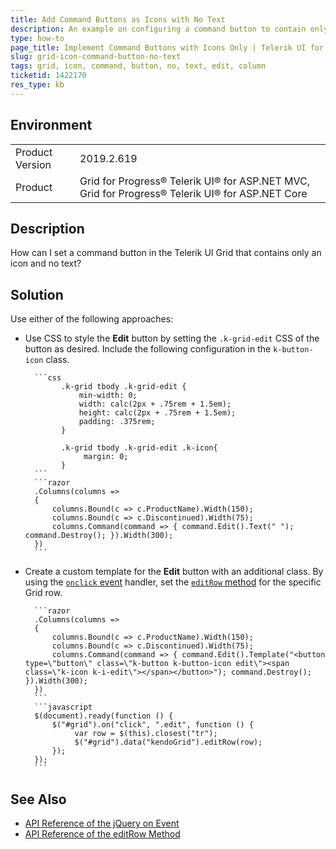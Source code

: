 ```yaml
---
title: Add Command Buttons as Icons with No Text
description: An example on configuring a command button to contain only icons with no text in the Telerik UI Grid HtmlHelper for ASP.NET Core.
type: how-to
page_title: Implement Command Buttons with Icons Only | Telerik UI for ASP.NET Core Grid
slug: grid-icon-command-button-no-text
tags: grid, icon, command, button, no, text, edit, column
ticketid: 1422170
res_type: kb
---
```


## Environment

<table>
	<tbody>
		<tr>
			<td>Product Version</td>
			<td>2019.2.619</td>
		</tr>
		<tr>
			<td>Product</td>
			<td>Grid for Progress® Telerik UI® for ASP.NET MVC, Grid for Progress® Telerik UI® for ASP.NET Core</td>
		</tr>
	</tbody>
</table>


## Description

How can I set a command button in the Telerik UI Grid that contains only an icon and no text?

## Solution

Use either of the following approaches:

* Use CSS to style the **Edit** button by setting the `.k-grid-edit` CSS of the button as desired. Include the following configuration in the `k-button-icon` class.

		```css
		      .k-grid tbody .k-grid-edit {
		          min-width: 0;
		          width: calc(2px + .75rem + 1.5em);
		          height: calc(2px + .75rem + 1.5em);
		          padding: .375rem;
		      }

		      .k-grid tbody .k-grid-edit .k-icon{
		           margin: 0;
		      }
		```
		```razor
		.Columns(columns =>
		{
		    columns.Bound(c => c.ProductName).Width(150);
		    columns.Bound(c => c.Discontinued).Width(75);
		    columns.Command(command => { command.Edit().Text(" "); command.Destroy(); }).Width(300);
		})
		```

* Create a custom template for the **Edit** button with an additional class. By using the [`onclick` event](https://api.jquery.com/on/) handler, set the [`editRow` method](https://docs.telerik.com/kendo-ui/api/javascript/ui/grid/methods/editrow) for the specific Grid row.

		```razor
		.Columns(columns =>
		{
		    columns.Bound(c => c.ProductName).Width(150);
		    columns.Bound(c => c.Discontinued).Width(75);
		    columns.Command(command => { command.Edit().Template("<button type=\"button\" class=\"k-button k-button-icon edit\"><span class=\"k-icon k-i-edit\"></span></button>"); command.Destroy(); }).Width(300);
		})
		```
		```javascript
		$(document).ready(function () {
		    $("#grid").on("click", ".edit", function () {
		         var row = $(this).closest("tr");
		         $("#grid").data("kendoGrid").editRow(row);
		    });
		});
		```

## See Also

* [API Reference of the jQuery on Event](https://api.jquery.com/on/)
* [API Reference of the editRow Method](https://docs.telerik.com/kendo-ui/api/javascript/ui/grid/methods/editrow)

